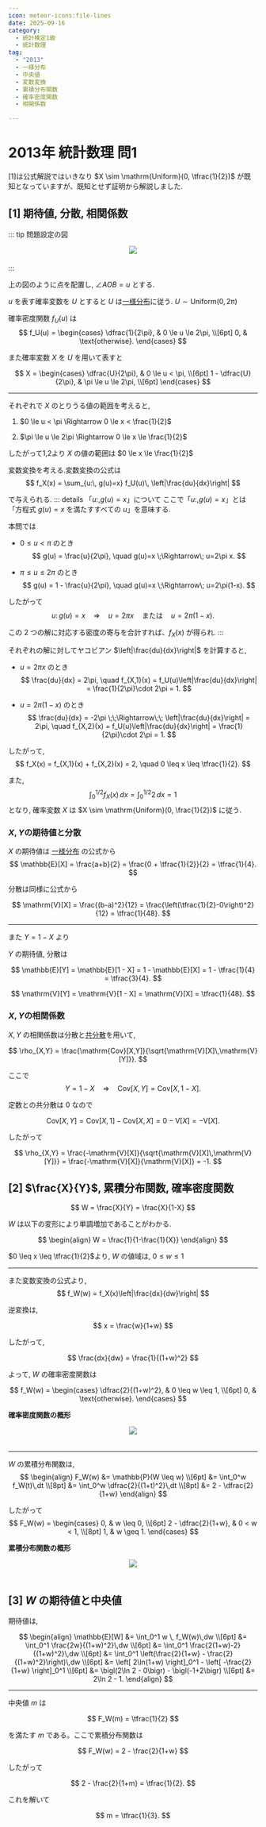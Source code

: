 ```yaml
---
icon: meteor-icons:file-lines
date: 2025-09-16
category:
  - 統計検定1級
  - 統計数理
tag:
  - "2013"
  - 一様分布
  - 中央値
  - 変数変換
  - 累積分布関数
  - 確率密度関数
  - 相関係数

---
```


# 2013年 統計数理 問1
[1]は公式解説ではいきなり $X \sim \mathrm{Uniform}(0, \tfrac{1}{2})$ が既知となっていますが、既知とせず証明から解説しました.

## [1] 期待値, 分散, 相関係数

::: tip 問題設定の図
<div style="display: flex; gap: 10px; justify-content: center; padding-bottom: 20px;">
  <img src="/assets/images/grade1_1/2013/arc.gif" style="max-width: 95%; height: auto;">
</div>
:::

上の図のように点を配置し, $\angle AOB = u$ とする.

$u$ を表す確率変数を $U$ とすると $U$ は[一様分布](/posts/probability_distribution/uniform.md)に従う. $U \sim \mathrm{Uniform(0, 2\pi)}$

確率密度関数 $f_U(u)$ は
$$
f_U(u) = 
\begin{cases}
\dfrac{1}{2\pi}, & 0 \le u \le 2\pi, \\[6pt]
0, & \text{otherwise}.
\end{cases}
$$

また確率変数 $X$ を $U$ を用いて表すと 

$$
X = 
\begin{cases}
\dfrac{U}{2\pi}, & 0 \le u < \pi, \\[6pt]
1 - \dfrac{U}{2\pi}, & \pi \le u \le 2\pi, \\[6pt]
\end{cases}
$$

-----

それぞれで $X$ のとりうる値の範囲を考えると,
1. $0 \le u < \pi \Rightarrow 0 \le x < \frac{1}{2}$

2. $\pi \le u \le 2\pi \Rightarrow 0 \le x \le \frac{1}{2}$

したがって1,2より $X$ の値の範囲は $0 \le x \le \frac{1}{2}$

変数変換を考える.変数変換の公式は
$$
f_X(x) = \sum_{u:\, g(u)=x} f_U(u)\, \left|\frac{du}{dx}\right|
$$

で与えられる.
::: details 「$u:, g(u)=x$」について
ここで「$u:, g(u)=x$」とは「方程式 $g(u)=x$ を満たすすべての $u$」を意味する.

本問では

- $0 \le u < \pi$ のとき  
  $$ 
  g(u) = \frac{u}{2\pi}, \quad g(u)=x \;\Rightarrow\; u=2\pi x.
  $$ 

- $\pi \le u \le 2\pi$ のとき  
  $$ 
  g(u) = 1 - \frac{u}{2\pi}, \quad g(u)=x \;\Rightarrow\; u=2\pi(1-x).
  $$ 

したがって  
$$
u:\, g(u)=x \quad\Rightarrow\quad u = 2\pi x \quad \text{または} \quad u = 2\pi(1-x).
$$

この 2 つの解に対応する密度の寄与を合計すれば、$f_X(x)$ が得られ.
:::

それぞれの解に対してヤコビアン $\left|\frac{du}{dx}\right|$ を計算すると,

- $u = 2\pi x$ のとき  
  $$
  \frac{du}{dx} = 2\pi, \quad 
  f_{X,1}(x) = f_U(u)\left|\frac{du}{dx}\right| 
  = \frac{1}{2\pi}\cdot 2\pi = 1.
  $$

- $u = 2\pi(1-x)$ のとき  
  $$
  \frac{du}{dx} = -2\pi \;\;\Rightarrow\;\; \left|\frac{du}{dx}\right| = 2\pi, \quad
  f_{X,2}(x) = f_U(u)\left|\frac{du}{dx}\right| 
  = \frac{1}{2\pi}\cdot 2\pi = 1.
  $$

したがって,  
$$
f_X(x) = f_{X,1}(x) + f_{X,2}(x) = 2, \quad 0 \leq x \leq \tfrac{1}{2}.
$$

また,
$$
\int_0^{1/2} f_X(x)\,dx = \int_0^{1/2} 2\,dx = 1
$$
となり, 確率変数 $X$ は $X \sim \mathrm{Uniform}(0, \frac{1}{2})$ に従う.

### $X,Y$の期待値と分散
$X$ の期待値は [一様分布](/posts/probability_distribution/uniform.md) の公式から  
$$
\mathbb{E}[X] = \frac{a+b}{2}
= \frac{0 + \tfrac{1}{2}}{2}
= \tfrac{1}{4}.
$$

分散は同様に公式から  

$$
\mathrm{V}[X] = \frac{(b-a)^2}{12}
= \frac{\left(\tfrac{1}{2}-0\right)^2}{12}
= \tfrac{1}{48}.
$$

-----

また $Y = 1 - X$ より

$Y$ の期待値, 分散は

$$
\mathbb{E}[Y] = \mathbb{E}[1 - X] 
= 1 - \mathbb{E}[X] 
= 1 - \tfrac{1}{4} 
= \tfrac{3}{4}.
$$

$$
\mathrm{V}[Y] = \mathrm{V}[1 - X]
= \mathrm{V}[X] 
= \tfrac{1}{48}.
$$

### $X,Y$の相関係数
$X, Y$ の相関係数は分散と[共分散](/posts/multivariate_distribution/covariance.md)を用いて,

$$
\rho_{X,Y} = 
\frac{\mathrm{Cov}[X,Y]}{\sqrt{\mathrm{V}[X]\,\mathrm{V}[Y]}}.
$$

ここで  
$$
Y = 1 - X \quad\Rightarrow\quad \mathrm{Cov}[X,Y] = \mathrm{Cov}[X, 1-X].
$$

定数との共分散は 0 なので  

$$
\mathrm{Cov}[X,Y] = \mathrm{Cov}[X,1] - \mathrm{Cov}[X,X]
= 0 - \mathrm{V}[X] 
= -\mathrm{V}[X].
$$

したがって  

$$
\rho_{X,Y} = \frac{-\mathrm{V}[X]}{\sqrt{\mathrm{V}[X]\,\mathrm{V}[Y]}}
= \frac{-\mathrm{V}[X]}{\mathrm{V}[X]} = -1.
$$

## [2] $\frac{X}{Y}$, 累積分布関数, 確率密度関数

$$
W = \frac{X}{Y} = \frac{X}{1-X}
$$

$W$ は以下の変形により単調増加であることがわかる.

$$
\begin{align}
W = \frac{1}{1-\frac{1}{X}}
\end{align}
$$

$0 \leq x \leq \tfrac{1}{2}$より, $W$ の値域は, $0 \leq w \leq 1$

-----

また変数変換の公式より, 
$$
f_W(w) = f_X(x)\left|\frac{dx}{dw}\right|
$$


逆変換は,

$$
x = \frac{w}{1+w}
$$

したがって,

$$
\frac{dx}{dw} = \frac{1}{(1+w)^2}
$$

よって, $W$ の確率密度関数は

$$
f_W(w) =
\begin{cases}
\dfrac{2}{(1+w)^2}, & 0 \leq w \leq 1, \\[6pt]
0, & \text{otherwise}.
\end{cases}
$$


**確率密度関数の概形**
<div style="display: flex; gap: 10px; justify-content: center; padding-bottom: 20px;">
  <img src="/assets/images/grade1_1/2013/w_pdf.png" style="max-width: 80j%; height: auto;">
</div>

-----

$W$ の累積分布関数は,
$$
\begin{align}
F_W(w) &= \mathbb{P}(W \leq w) \\[6pt]
&=  \int_0^w f_W(t)\,dt \\[8pt]
&=  \int_0^w \dfrac{2}{(1+t)^2}\,dt \\[8pt]
&= 2 - \dfrac{2}{1+w}
\end{align}
$$

したがって
$$
F_W(w) = 
\begin{cases}
0, & w \leq 0, \\[6pt]
2 - \dfrac{2}{1+w}, & 0 < w < 1, \\[8pt]
1, & w \geq 1.
\end{cases}
$$

**累積分布関数の概形**
<div style="display: flex; gap: 10px; justify-content: center; padding-bottom: 20px;">
  <img src="/assets/images/grade1_1/2013/w_cdf.png" style="max-width: 80j%; height: auto;">
</div>

## [3] $W$ の期待値と中央値

期待値は, 

$$
\begin{align}
\mathbb{E}[W] &= \int_0^1 w \, f_W(w)\,dw \\[6pt]
&= \int_0^1 \frac{2w}{(1+w)^2}\,dw \\[6pt]
&= \int_0^1 \frac{2(1+w)-2}{(1+w)^2}\,dw \\[6pt]
&= \int_0^1 \left(\frac{2}{1+w} - \frac{2}{(1+w)^2}\right)\,dw \\[6pt]
&= \left[ 2\ln(1+w) \right]_0^1 - \left[ -\frac{2}{1+w} \right]_0^1 \\[6pt]
&= \bigl(2\ln 2 - 0\bigr) - \bigl(-1+2\bigr) \\[6pt]
&= 2\ln 2 - 1.
\end{align}
$$

-----

中央値 $m$ は  

$$
F_W(m) = \tfrac{1}{2}
$$

を満たす $m$ である。ここで累積分布関数は  

$$
F_W(w) = 2 - \frac{2}{1+w}
$$

したがって

$$
2 - \frac{2}{1+m} = \tfrac{1}{2}.
$$

これを解いて


$$
m = \tfrac{1}{3}.
$$